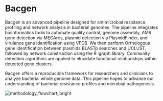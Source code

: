 # Bacgen
<a name="introduction"></a>
Bacgen is an advanced pipeline designed for antimicrobial resistance profiling and network analysis in bacterial genomes. The pipeline integrates bioinformatics tools to automate quality control, genome assembly, AMR gene detection via MEGAres, plasmid detection via PlasmidFinder, and virulence gene identification using VFDB. We then perform Orthologous gene identification between plasmids  BLASTp searches and UCLUST, followed by network construction using the R igraph library. Community detection algorithms are applied to elucidate functional relationships within detected gene clusters.

Bacgen offers a reproducible framework for researchers and clinicians to analyze bacterial whole genome data. This pipeline hopes to advance our understanding of bacterial resistance profiles and microbial pathogenesis.

![methodology_flowchart_bright](https://github.com/user-attachments/assets/028c61ee-3e79-468a-8c5b-8c8a5ce415af)

